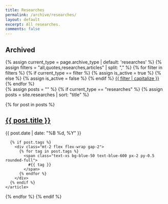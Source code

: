 ```yaml
---
title: Researches
permalink: /archive/researches/
layout: default
excerpt: All researches.
comments: false
---
```


<section class="header pt-20">
  <h1 class="header-title text-center" aria-label="Archived">Archived</h1>
</section>

<!-- FILTER NAV -->
<nav class="mb-6 flex gap-4 text-sm font-medium mx-auto">
  {% assign current_type = page.archive_type | default: 'researches' %}
  {% assign filters = "all,quotes,researches,articles" | split: "," %}
  {% for filter in filters %}
    {% if current_type == filter %}
      {% assign is_active = true %}
    {% else %}
      {% assign is_active = false %}
    {% endif %}
    <a href="/archive/{% unless filter == 'all' %}{{ filter }}{% endunless %}/"
       class="px-3 py-1 rounded-full border 
              {% if is_active %}bg-blue-600 text-white border-blue-600 hover:bg-blue-700{% else %}text-gray-600 border-gray-300 hover:bg-gray-100{% endif %}">
      {{ filter | capitalize }}
    </a>
  {% endfor %}
</nav>

<!-- POSTS LIST -->
<div class="space-y-4">
  {% assign posts = "" %}
  {% if current_type == "researches" %}
    {% assign posts = site.researches | sort: "title" %}

  {% for post in posts %}
    <article class="p-4 border bg-white rounded-lg shadow-sm hover:shadow-md transition-shadow">
      <h2 class="text-lg font-semibold text-gray-900 mb-1">
        <a href="{{ post.url }}" class="hover:underline">{{ post.title }}</a>
      </h2>
      <p class="text-sm text-gray-500">{{ post.date | date: "%B %d, %Y" }}</p>
      
      {% if post.tags %}
        <div class="mt-2 flex flex-wrap gap-2">
          {% for tag in post.tags %}
            <span class="text-xs bg-blue-50 text-blue-600 px-2 py-0.5 rounded-full">
              #{{ tag }}
            </span>
          {% endfor %}
        </div>
      {% endif %}
    </article>
  {% endfor %}
{% endif %}
</div>